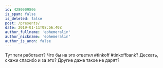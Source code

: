```yaml
---
id: 4280009806
is_spam: false
is_deleted: false
post: /presents/
date: 2019-01-11T08:56:40Z
author_fullname: 'ephemeralin'
author_nickname: 'ephemeralin'
author_is_anon: false
---
```


<p>Тут теги работают? Что бы на это ответил #tinkoff #tinkoffbank? Дескать, скажи спасибо и за это? Другие даже такое не дарят?</p>
